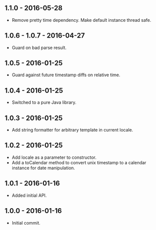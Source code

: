 ## 1.1.0 - 2016-05-28

- Remove pretty time dependency.  Make default instance thread safe.

## 1.0.6 - 1.0.7 - 2016-04-27

- Guard on bad parse result.

## 1.0.5 - 2016-01-25

- Guard against future timestamp diffs on relative time.

## 1.0.4 - 2016-01-25

- Switched to a pure Java library.

## 1.0.3 - 2016-01-25

- Add string formatter for arbitrary template in current locale.

## 1.0.2 - 2016-01-25

- Add locale as a parameter to constructor.
- Add a toCalendar method to convert unix timestamp to a calendar instance for date manipulation.

## 1.0.1 - 2016-01-16

- Added initial API.

## 1.0.0 - 2016-01-16

- Initial commit.
